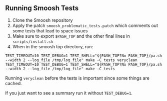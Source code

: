 ## Running Smoosh Tests

1. Clone the Smoosh repository
2. Apply the patch `smoosh_problematic_tests.patch` which comments out some tests that lead to space issues
3. Make sure to export `$PASH_TOP` and the other final lines in `scripts/install.sh`
4. When in the smoosh top directory, run:

```
TEST_TIMEOUT=10 TEST_DEBUG=1 TEST_SHELL="${PASH_TOP?No PASH_TOP}/pa.sh --width 2 --log_file /tmp/log_file" make -C tests veryclean
TEST_TIMEOUT=10 TEST_DEBUG=1 TEST_SHELL="${PASH_TOP?No PASH_TOP}/pa.sh --width 2 --log_file /tmp/log_file" make -C tests
```

Running `veryclean` before the tests is important since some things are cached.

If you just want to see a summary run it without `TEST_DEBUG=1`.
